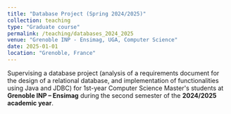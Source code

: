 ```yaml
---
title: "Database Project (Spring 2024/2025)"
collection: teaching
type: "Graduate course"
permalink: /teaching/databases_2024_2025
venue: "Grenoble INP - Ensimag, UGA, Computer Science"
date: 2025-01-01
location: "Grenoble, France"
---
```


Supervising a database project (analysis of a requirements document for the design of a relational database, and implementation of functionalities using Java and JDBC) for 1st-year Computer Science Master's students at **Grenoble INP – Ensimag** during the second semester of the **2024/2025 academic year**.
